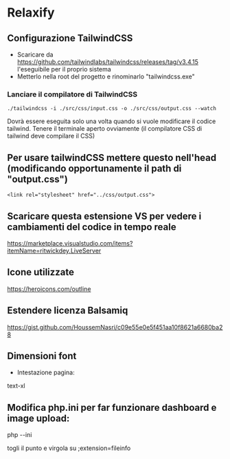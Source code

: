 # Relaxify

## Configurazione TailwindCSS

- Scaricare da https://github.com/tailwindlabs/tailwindcss/releases/tag/v3.4.15 l'eseguibile per il proprio sistema
- Metterlo nella root del progetto e rinominarlo "tailwindcss.exe"

### Lanciare il compilatore di TailwindCSS

```./tailwindcss -i ./src/css/input.css -o ./src/css/output.css --watch```

Dovrà essere eseguita solo una volta quando si vuole modificare il codice tailwind. Tenere il terminale aperto ovviamente (il compilatore CSS di tailwind deve compilare il CSS)

## Per usare tailwindCSS mettere questo nell'head (modificando opportunamente il path di "output.css")

```<link rel="stylesheet" href="../css/output.css">```

## Scaricare questa estensione VS per vedere i cambiamenti del codice in tempo reale

https://marketplace.visualstudio.com/items?itemName=ritwickdey.LiveServer

## Icone utilizzate

https://heroicons.com/outline

## Estendere licenza Balsamiq

https://gist.github.com/HoussemNasri/c09e55e0e5f451aa10f8621a6680ba28

## Dimensioni font

- Intestazione pagina: 

text-xl

## Modifica php.ini per far funzionare dashboard e image upload:

php --ini

togli il punto e virgola su ;extension=fileinfo
